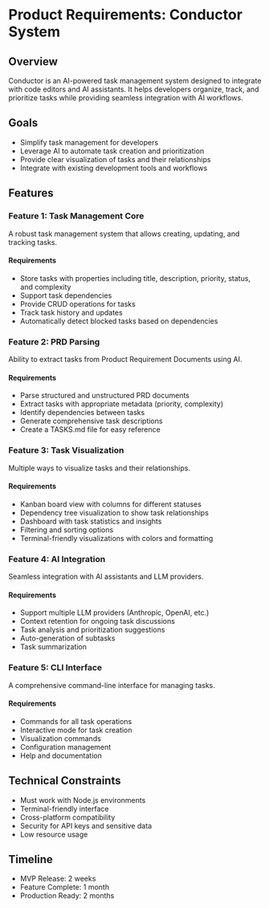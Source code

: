 # Product Requirements: Conductor System

## Overview

Conductor is an AI-powered task management system designed to integrate with code editors and AI assistants. It helps developers organize, track, and prioritize tasks while providing seamless integration with AI workflows.

## Goals

- Simplify task management for developers
- Leverage AI to automate task creation and prioritization
- Provide clear visualization of tasks and their relationships
- Integrate with existing development tools and workflows

## Features

### Feature 1: Task Management Core

A robust task management system that allows creating, updating, and tracking tasks.

#### Requirements

- Store tasks with properties including title, description, priority, status, and complexity
- Support task dependencies
- Provide CRUD operations for tasks
- Track task history and updates
- Automatically detect blocked tasks based on dependencies

### Feature 2: PRD Parsing

Ability to extract tasks from Product Requirement Documents using AI.

#### Requirements

- Parse structured and unstructured PRD documents
- Extract tasks with appropriate metadata (priority, complexity)
- Identify dependencies between tasks
- Generate comprehensive task descriptions
- Create a TASKS.md file for easy reference

### Feature 3: Task Visualization

Multiple ways to visualize tasks and their relationships.

#### Requirements

- Kanban board view with columns for different statuses
- Dependency tree visualization to show task relationships
- Dashboard with task statistics and insights
- Filtering and sorting options
- Terminal-friendly visualizations with colors and formatting

### Feature 4: AI Integration

Seamless integration with AI assistants and LLM providers.

#### Requirements

- Support multiple LLM providers (Anthropic, OpenAI, etc.)
- Context retention for ongoing task discussions
- Task analysis and prioritization suggestions
- Auto-generation of subtasks
- Task summarization

### Feature 5: CLI Interface

A comprehensive command-line interface for managing tasks.

#### Requirements

- Commands for all task operations
- Interactive mode for task creation
- Visualization commands
- Configuration management
- Help and documentation

## Technical Constraints

- Must work with Node.js environments
- Terminal-friendly interface
- Cross-platform compatibility
- Security for API keys and sensitive data
- Low resource usage

## Timeline

- MVP Release: 2 weeks
- Feature Complete: 1 month
- Production Ready: 2 months 